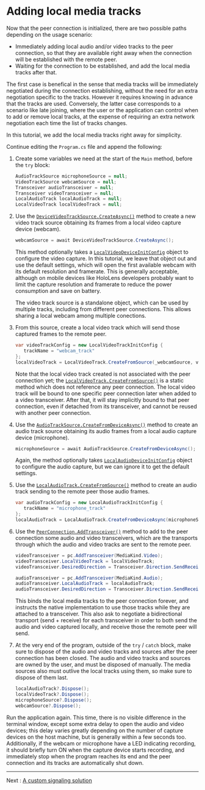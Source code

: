 # Adding local media tracks

Now that the peer connection is initialized, there are two possible paths depending on the usage scenario:

- Immediately adding local audio and/or video tracks to the peer connection, so that they are available right away when the connection will be established with the remote peer.
- Waiting for the connection to be established, and add the local media tracks after that.

The first case is benefical in the sense that media tracks will be immediately negotiated during the connection establishing, without the need for an extra negotiation specific to the tracks. However it requires knowing in advance that the tracks are used. Conversely, the latter case corresponds to a scenario like late joining, where the user or the application can control when to add or remove local tracks, at the expense of requiring an extra network negotiation each time the list of tracks changes.

In this tutorial, we add the local media tracks right away for simplicity.

Continue editing the `Program.cs` file and append the following:

1. Create some variables we need at the start of the `Main` method, before the `try` block:

   ```cs
   AudioTrackSource microphoneSource = null;
   VideoTrackSource webcamSource = null;
   Transceiver audioTransceiver = null;
   Transceiver videoTransceiver = null;
   LocalAudioTrack localAudioTrack = null;
   LocalVideoTrack localVideoTrack = null;
   ```

2. Use the [`DeviceVideoTrackSource.CreateAsync()`](xref:Microsoft.MixedReality.WebRTC.DeviceVideoTrackSource.CreateAsync(Microsoft.MixedReality.WebRTC.LocalVideoDeviceInitConfig)) method to create a new video track source obtaining its frames from a local video capture device (webcam).

   ```cs
   webcamSource = await DeviceVideoTrackSource.CreateAsync();
   ```

   This method optionally takes a [`LocalVideoDeviceInitConfig`](xref:Microsoft.MixedReality.WebRTC.LocalVideoDeviceInitConfig) object to configure the video capture. In this tutorial, we leave that object out and use the default settings, which will open the first available webcam with its default resolution and framerate. This is generally acceptable, although on mobile devices like HoloLens developers probably want to limit the capture resolution and framerate to reduce the power consumption and save on battery.

   The video track source is a standalone object, which can be used by multiple tracks, including from different peer connections. This allows sharing a local webcam among multiple conections.

3. From this source, create a local video track which will send those captured frames to the remote peer.

   ```cs
   var videoTrackConfig = new LocalVideoTrackInitConfig {
      trackName = "webcam_track"
   };
   localVideoTrack = LocalVideoTrack.CreateFromSource(_webcamSource, videoTrackConfig);
   ```

   Note that the local video track created is not associated with the peer connection yet; the [`LocalVideoTrack.CreateFromSource()`](xref:Microsoft.MixedReality.WebRTC.LocalVideoTrack.CreateFromSource(Microsoft.MixedReality.WebRTC.VideoTrackSource,Microsoft.MixedReality.WebRTC.LocalVideoTrackInitConfig)) is a static method which does not reference any peer connection. The local video track will be bound to one specific peer connection later when added to a video transceiver. After that, it will stay implicitly bound to that peer connection, even if detached from its transceiver, and cannot be reused with another peer connection.

4. Use the [`AudioTrackSource.CreateFromDeviceAsync()`](xref:Microsoft.MixedReality.WebRTC.AudioTrackSource.CreateFromDeviceAsync(Microsoft.MixedReality.WebRTC.LocalAudioDeviceInitConfig)) method to create an audio track source obtaining its audio frames from a local audio capture device (microphone).

   ```cs
   microphoneSource = await AudioTrackSource.CreateFromDeviceAsync();
   ```

   Again, the method optionally takes [`LocalAudioDeviceInitConfig`](xref:Microsoft.MixedReality.WebRTC.LocalAudioDeviceInitConfig) object to configure the audio capture, but we can ignore it to get the default settings.

5. Use the [`LocalAudioTrack.CreateFromSource()`](xref:Microsoft.MixedReality.WebRTC.LocalAudioTrack.CreateFromSource(Microsoft.MixedReality.WebRTC.AudioTrackSource,Microsoft.MixedReality.WebRTC.LocalAudioTrackInitConfig)) method to create an audio track sending to the remote peer those audio frames.

   ```cs
   var audioTrackConfig = new LocalAudioTrackInitConfig {
      trackName = "microphone_track"
   };
   localAudioTrack = LocalAudioTrack.CreateFromDeviceAsync(microphoneSource, audioTrackConfig);
   ```

6. Use the [`PeerConnection.AddTransceiver()`](xref:Microsoft.MixedReality.WebRTC.PeerConnection.AddTransceiver(Microsoft.MixedReality.WebRTC.MediaKind,Microsoft.MixedReality.WebRTC.TransceiverInitSettings)) method to add to the peer connection some audio and video transceivers, which are the transports through which the audio and video tracks are sent to the remote peer.

   ```cs
   videoTransceiver = pc.AddTransceiver(MediaKind.Video);
   videoTransceiver.LocalVideoTrack = localVideoTrack;
   videoTransceiver.DesiredDirection = Transceiver.Direction.SendReceive;

   audioTransceiver = pc.AddTransceiver(MediaKind.Audio);
   audioTransceiver.LocalAudioTrack = localAudioTrack;
   audioTransceiver.DesiredDirection = Transceiver.Direction.SendReceive;
   ```

   This binds the local media tracks to the peer connection forever, and instructs the native implementation to use those tracks while they are attached to a transceiver. This also ask to negotiate a bidirectional transport (send + receive) for each transceiver in order to both send the audio and video captured locally, and receive those the remote peer will send.

7. At the very end of the program, outside of the `try` / `catch` block, make sure to dispose of the audio and video tracks and sources after the peer connection has been closed. The audio and video tracks and sources are owned by the user, and must be disposed of manually. The media sources also must outlive the local tracks using them, so make sure to dispose of them last.

   ```cs
   localAudioTrack?.Dispose();
   localVideoTrack?.Dispose();
   microphoneSource?.Dispose();
   webcamSource?.Dispose();
   ```

Run the application again. This time, there is no visible difference in the terminal window, except some extra delay to open the audio and video devices; this delay varies greatly depending on the number of capture devices on the host machine, but is generally within a few seconds too. Additionally, if the webcam or microphone have a LED indicating recording, it should briefly turn ON when the capture device starts recording, and immediately stop when the program reaches its end and the peer connection and its tracks are automatically shut down.

----

Next : [A custom signaling solution](helloworld-cs-signaling-core3.md)
